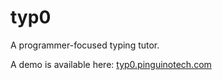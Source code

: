 typ0
====

A programmer-focused typing tutor.

A demo is available here: [typ0.pinguinotech.com](http://typ0.pinguinotech.com/)
